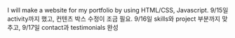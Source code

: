 I will make a website for my portfolio by using HTML/CSS, Javascript.
9/15일 activity까지 했고, 컨텐츠 박스 수정이 조금 필요. 
9/16일 skills와 project 부분까지 맞추고,
9/17일 contact과 testimonials 완성
